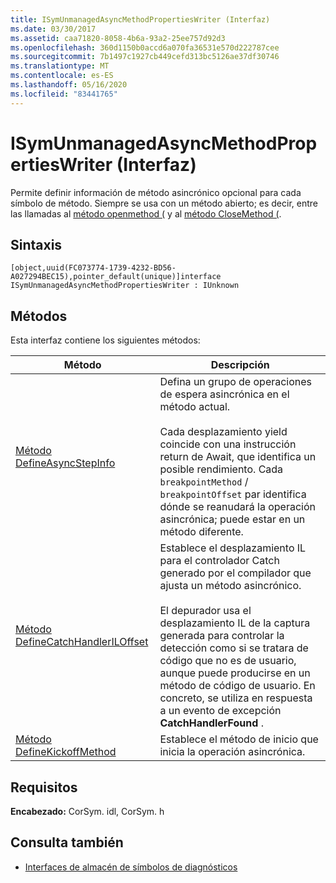 ```yaml
---
title: ISymUnmanagedAsyncMethodPropertiesWriter (Interfaz)
ms.date: 03/30/2017
ms.assetid: caa71820-8058-4b6a-93a2-25ee757d92d3
ms.openlocfilehash: 360d1150b0accd6a070fa36531e570d222787cee
ms.sourcegitcommit: 7b1497c1927cb449cefd313bc5126ae37df30746
ms.translationtype: MT
ms.contentlocale: es-ES
ms.lasthandoff: 05/16/2020
ms.locfileid: "83441765"
---
```

# <a name="isymunmanagedasyncmethodpropertieswriter-interface"></a>ISymUnmanagedAsyncMethodPropertiesWriter (Interfaz)
Permite definir información de método asincrónico opcional para cada símbolo de método. Siempre se usa con un método abierto; es decir, entre las llamadas al [método openmethod (](../../../../docs/framework/unmanaged-api/diagnostics/isymunmanagedwriter-openmethod-method.md) y al [método CloseMethod (](isymunmanagedwriter-closemethod-method.md).  
  
## <a name="syntax"></a>Sintaxis  
  
```idl  
[object,uuid(FC073774-1739-4232-BD56-A027294BEC15),pointer_default(unique)]interface ISymUnmanagedAsyncMethodPropertiesWriter : IUnknown  
```  
  
## <a name="methods"></a>Métodos  
 Esta interfaz contiene los siguientes métodos:  
  
|Método|Descripción|  
|------------|-----------------|  
|[Método DefineAsyncStepInfo](isymunmanagedasyncmethodpropertieswriter-defineasyncstepinfo-method.md)|Defina un grupo de operaciones de espera asincrónica en el método actual.<br /><br /> Cada desplazamiento yield coincide con una instrucción return de Await, que identifica un posible rendimiento. Cada `breakpointMethod` / `breakpointOffset` par identifica dónde se reanudará la operación asincrónica; puede estar en un método diferente.|  
|[Método DefineCatchHandlerILOffset](isymunmanagedasyncmethodpropertieswriter-definecatchhandleriloffset-method.md)|Establece el desplazamiento IL para el controlador Catch generado por el compilador que ajusta un método asincrónico.<br /><br /> El depurador usa el desplazamiento IL de la captura generada para controlar la detección como si se tratara de código que no es de usuario, aunque puede producirse en un método de código de usuario. En concreto, se utiliza en respuesta a un evento de excepción **CatchHandlerFound** .|  
|[Método DefineKickoffMethod](isymunmanagedasyncmethodpropertieswriter-definekickoffmethod-method.md)|Establece el método de inicio que inicia la operación asincrónica.|  
  
## <a name="requirements"></a>Requisitos  
 **Encabezado:** CorSym. idl, CorSym. h  
  
## <a name="see-also"></a>Consulta también

- [Interfaces de almacén de símbolos de diagnósticos](diagnostics-symbol-store-interfaces.md)
